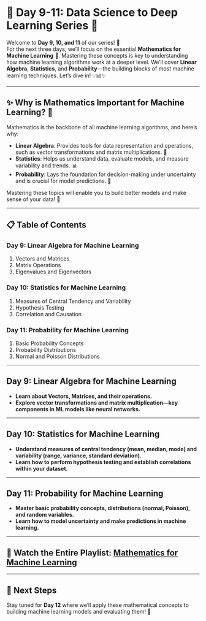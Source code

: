 # 🌟 Day 9-11: Data Science to Deep Learning Series 🌟

Welcome to **Day 9, 10, and 11** of our series! 🎉  
For the next three days, we’ll focus on the essential **Mathematics for Machine Learning** 📐. Mastering these concepts is key to understanding how machine learning algorithms work at a deeper level. We’ll cover **Linear Algebra**, **Statistics**, and **Probability**—the building blocks of most machine learning techniques. Let’s dive in! 💡📊✨

----

## ✨ Why is Mathematics Important for Machine Learning? 🧐

Mathematics is the backbone of all machine learning algorithms, and here’s why:

- **Linear Algebra**: Provides tools for data representation and operations, such as vector transformations and matrix multiplications. 🧮
- **Statistics**: Helps us understand data, evaluate models, and measure variability and trends. 📊
- **Probability**: Lays the foundation for decision-making under uncertainty and is crucial for model predictions. 🎲

Mastering these topics will enable you to build better models and make sense of your data! 🎯

---

## 📋 Table of Contents

### Day 9: Linear Algebra for Machine Learning

1. Vectors and Matrices
2. Matrix Operations
3. Eigenvalues and Eigenvectors

### Day 10: Statistics for Machine Learning

1. Measures of Central Tendency and Variability
2. Hypothesis Testing
3. Correlation and Causation

### Day 11: Probability for Machine Learning

1. Basic Probability Concepts
2. Probability Distributions
3. Normal and Poisson Distributions

---

## Day 9: Linear Algebra for Machine Learning

- **Learn about Vectors, Matrices, and their operations.**
- **Explore vector transformations and matrix multiplication—key components in ML models like neural networks.**
  
---

## Day 10: Statistics for Machine Learning

- **Understand measures of central tendency (mean, median, mode) and variability (range, variance, standard deviation).**
- **Learn how to perform hypothesis testing and establish correlations within your dataset.**

---

## Day 11: Probability for Machine Learning

- **Master basic probability concepts, distributions (normal, Poisson), and random variables.**
- **Learn how to model uncertainty and make predictions in machine learning.**

---

## 🎥 Watch the Entire Playlist: [Mathematics for Machine Learning](https://youtube.com/playlist?list=PLfFghEzKVmjtZb9G6jvO9PLKvwUvK5avI&si=cDN3rnBwOFHMXuNG)

---

## 🔗 Next Steps

Stay tuned for **Day 12** where we’ll apply these mathematical concepts to building machine learning models and evaluating them! 🚀
